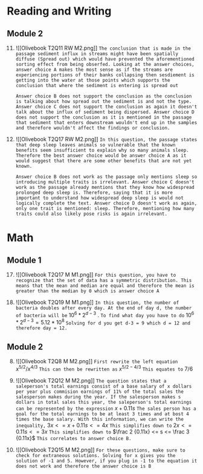 # Reading and Writing

## Module 2

11. ![[Olivebook T2Q11 RW M2.png]]
	`The conclusion that is made in the passage sediment influx in streams might have been spatially diffuse (Spread out) which would have prevented the aforementioned sorting effect from being obserfed. Looking at the answer choices, answer choice A makes the most sense as if the streams are experiencing portions of their banks collapsing then sesdiement is getting into the water at those points which supports the conclusion that where the sediment is entering is spread out`

	`Answer choice B does not support the conclusion as the conclusion is talking about how spread out the sediment is and not the type. Answer choice C does not support the conclusion as again it doesn't talk about the influx of sediment being dispersed. Answer choice D does not support the conclusion as it is mentioned in the passage that sediment that enters downstream wouldn't end up in the samples and therefore wouldn't affect the findings or conclusion.`


17. ![[Olivebook T2Q17 RW M2.png]]
	`In this question, the passage states that deep sleep leaves animals so vulnerable that the known benefits seem insufficient to explain why so many animals sleep. Therefore the best answer choice would be answer choice A as it would suggest that there are some other benefits that are not yet known.`

	`Answer choice B does not work as the passage only mentions sleep so introducing multiple traits is irrelevant. Answer choice C doesn't work as the passage already mentions that they know how widespread prolonged deep sleep is. Therefore, saying that it is more important to understand how widespread deep sleep is would not logically complete the text. Answer choice D doesn't work as again, only one trait is mentioned: sleep. Therefore, mentioning how many traits could also likely pose risks is again irrelevant.`



# Math

## Module 1
17. ![[Olivebook T2Q17 M M1.png]]
	`For this question, you have to recognize that the set of data has a symmetric distribution. This means that the mean and median are equal and therefore the mean is greater than the median by 0 which is answer choice A`

19. ![[Olivebook T2Q19 M M1.png]]
	`In this question, the number of bacteria doubles after every day. At the end of day d, the number of bacteria will be` $10^6 * 2^{d-3}$ . `To find what day you have to do` $10^6 * 2^{d-3} = 5.12*10^8$ `Solving for d you get d-3 = 9 which d = 12 and therefore day = 12.`


## Module 2
8. ![[Olivebook T2Q8 M M2.png]]
	`First rewrite the left equation` $x^{5/2}/x^{4/3}$ `This can then be rewritten as` $x^{5/2-4/3}$ `This equates to` $7/6$


12. ![[Olivebook T2Q12 M M2.png]]
	`The question states that a saleperson's total earnings consist of a base salary of x dollars per year plus commision earnings of 11% of the total sales the salesperson makes during the year. If the salesperson makes s dollars in total sales this year, the saleperson's total earnings can be represented by the expression` $x + 0.11s$ `The sales person has a goal for the total earnings to be at least 3 times and at bost 4 times the base salary. With this information, we can write the inequality,` $3x <= x+0.11s <= 4x$ `This simplifies down to` $2x <= 0.11s <= 3x$ `This simplifies down to` $\frac 2 {0.11x} <= s <= \frac 3 {0.11x}$ `This correlates to answer choice B.`


15. ![[Olivebook T2Q15 M M2.png]]
	`For these questions, make sure to check for extraneous solutions. Solving for x gives you the solution of -1 and 5. However, if you plug in -1 to the equation it does not work and therefore the answer choice is B`